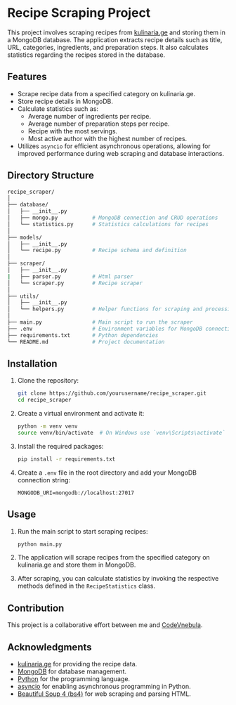 # Recipe Scraping Project

This project involves scraping recipes from [kulinaria.ge](https://kulinaria.ge) and storing them in a MongoDB database. The application extracts recipe details such as title, URL, categories, ingredients, and preparation steps. It also calculates statistics regarding the recipes stored in the database.

## Features

- Scrape recipe data from a specified category on kulinaria.ge.
- Store recipe details in MongoDB.
- Calculate statistics such as:
  - Average number of ingredients per recipe.
  - Average number of preparation steps per recipe.
  - Recipe with the most servings.
  - Most active author with the highest number of recipes.
- Utilizes `asyncio` for efficient asynchronous operations, allowing for improved performance during web scraping and database interactions.

## Directory Structure

```bash
recipe_scraper/
│
├── database/
│   ├── __init__.py
│   ├── mongo.py           # MongoDB connection and CRUD operations
│   └── statistics.py      # Statistics calculations for recipes
│
├── models/
│   ├── __init__.py
│   └── recipe.py          # Recipe schema and definition
│
├── scraper/
│   ├── __init__.py
|   ├── parser.py          # Html parser
│   └── scraper.py         # Recipe scraper
│
├── utils/
│   ├── __init__.py
│   └── helpers.py         # Helper functions for scraping and processing data
│
├── main.py                # Main script to run the scraper
├── .env                   # Environment variables for MongoDB connection
├── requirements.txt       # Python dependencies
└── README.md              # Project documentation
```

## Installation

1. Clone the repository:
   ```bash
   git clone https://github.com/yourusername/recipe_scraper.git
   cd recipe_scraper
   ```

2. Create a virtual environment and activate it:
   ```bash
   python -m venv venv
   source venv/bin/activate  # On Windows use `venv\Scripts\activate`
   ```

3. Install the required packages:
   ```bash
   pip install -r requirements.txt
   ```

4. Create a `.env` file in the root directory and add your MongoDB connection string:
   ```
   MONGODB_URI=mongodb://localhost:27017
   ```

## Usage

1. Run the main script to start scraping recipes:
   ```bash
   python main.py
   ```

2. The application will scrape recipes from the specified category on kulinaria.ge and store them in MongoDB. 

3. After scraping, you can calculate statistics by invoking the respective methods defined in the `RecipeStatistics` class.

## Contribution

This project is a collaborative effort between me and [CodeVnebula](https://github.com/CodeVnebula).


## Acknowledgments

- [kulinaria.ge](https://kulinaria.ge) for providing the recipe data.
- [MongoDB](https://www.mongodb.com) for database management.
- [Python](https://www.python.org) for the programming language.
- [asyncio](https://docs.python.org/3/library/asyncio.html) for enabling asynchronous programming in Python.
- [Beautiful Soup 4 (bs4)](https://www.crummy.com/software/BeautifulSoup/bs4/doc/) for web scraping and parsing HTML.
